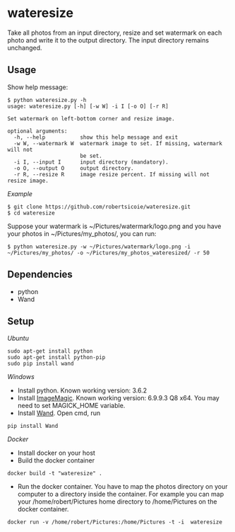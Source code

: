 # wateresize 

Take all photos from an input directory, resize and set watermark on each photo and write it to the output directory. The input directory remains unchanged.

## Usage
Show help message:
```
$ python wateresize.py -h
usage: wateresize.py [-h] [-w W] -i I [-o O] [-r R]

Set watermark on left-bottom corner and resize image.

optional arguments:
  -h, --help           show this help message and exit
  -w W, --watermark W  watermark image to set. If missing, watermark will not
                       be set.
  -i I, --input I      input directory (mandatory).
  -o O, --output O     output directory.
  -r R, --resize R     image resize percent. If missing will not resize image.
```
*Example*
```
$ git clone https://github.com/robertsicoie/wateresize.git
$ cd wateresize
```
Suppose your watermark is ~/Pictures/watermark/logo.png and you have your photos in ~/Pictures/my_photos/, you can run:
```
$ python wateresize.py -w ~/Pictures/watermark/logo.png -i ~/Pictures/my_photos/ -o ~/Pictures/my_photos_wateresized/ -r 50
```

## Dependencies
 - python
 - Wand

## Setup
*Ubuntu*
``` 
sudo apt-get install python
sudo apt-get install python-pip
sudo pip install wand
```

*Windows*
 - Install python. Known working version: 3.6.2
 - Install [ImageMagic](https://www.imagemagick.org "ImageMagic"). Known working version: 6.9.9.3 Q8 x64. You may need to set MAGICK_HOME variable.
 - Install [Wand](http://docs.wand-py.org/). Open cmd, run
```
pip install Wand
```
*Docker*
 - Install docker on your host
 - Build the docker container
```
docker build -t "wateresize" .
```
 - Run the docker container. You have to map the photos directory on your computer to a directory inside the container. For example you can map your /home/robert/Pictures home directory to /home/Pictures on the docker container.

```
docker run -v /home/robert/Pictures:/home/Pictures -t -i  wateresize
``` 
